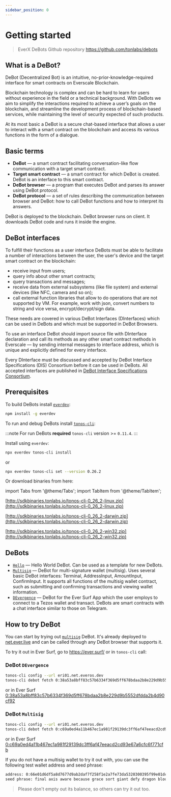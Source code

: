 ```yaml
---
sidebar_position: 0
---
```


# Getting started

> EverX DeBots Github repository https://github.com/tonlabs/debots

## What is a DeBot?

DeBot (Decentralized Bot) is an intuitive, no-prior-knowledge-required interface for smart contracts on Everscale Blockchain.

Blockchain technology is complex and can be hard to learn for users without experience in the field or a technical background. With DeBots we aim to simplify the interactions required to achieve a user’s goals on the blockchain, and streamline the development process of blockchain-based services, while maintaining the level of security expected of such products.

At its most basic a DeBot is a secure chat-based interface that allows a user to interact with a smart contract on the blockchain and access its various functions in the form of a dialogue.

## Basic terms

- **DeBot** — a smart contract facilitating conversation-like flow communication with a target smart contract.
- **Target smart contract** — a smart contract for which DeBot is created. DeBot is an interface to this smart contract.
- **DeBot browser** — a program that executes DeBot and parses its answer using DeBot protocol.
- **DeBot protocol** — a set of rules describing the communication between browser and DeBot: how to call DeBot functions and how to interpret its answers.

DeBot is deployed to the blockchain. DeBot browser runs on client. It downloads DeBot code and runs it inside the engine.

## DeBot interfaces

To fulfill their functions as a user interface DeBots must be able to facilitate a number of interactions between the user, the user's device and the target smart contract on the blockchain:

- receive input from users;
- query info about other smart contracts;
- query transactions and messages;
- receive data from external subsystems (like file system) and external devices (like NFC, camera and so on);
- call external function libraries that allow to do operations that are not supported by VM. For example, work with json, convert numbers to string and vice versa, encrypt/decrypt/sign data.

These needs are covered in various DeBot Interfaces (DInterfaces) which can be used in DeBots and which must be supported in DeBot Browsers.

To use an interface DeBot should import source file with DInterface declaration and call its methods as any other smart contract methods in Everscale — by sending internal messages to interface address, which is unique and explicitly defined for every interface.

Every DInterface must be discussed and accepted by DeBot Interface Specifications (DIS) Consortium before it can be used in DeBots. All accepted interfaces are published in [DeBot Interface Specifications Consortium](../../../learn/decentralization/debot-consortium.md).

## Prerequisites

To build DeBots install [`everdev`](https://github.com/tonlabs/everdev):

```bash
npm install -g everdev
```

To run and debug DeBots install [`tonos-cli`](https://github.com/tonlabs/tonos-cli):

:::note
For run DeBots **required** `tonos-cli` version >= `0.11.4`.
:::

Install using `everdev`:

```bash
npx everdev tonos-cli install
```

or

```bash
npx everdev tonos-cli set --version 0.26.2
```

Or download binaries from here:

import Tabs from '@theme/Tabs';
import TabItem from '@theme/TabItem';

<Tabs>
  <TabItem value="linux" label="Linux" default>

[http://sdkbinaries.tonlabs.io/tonos-cli-0_26_2-linux.zip](http://sdkbinaries.tonlabs.io/tonos-cli-0_26_2-linux.zip)
  </TabItem>
  <TabItem value="macos" label="MacOS">

[http://sdkbinaries.tonlabs.io/tonos-cli-0_26_2-darwin.zip](http://sdkbinaries.tonlabs.io/tonos-cli-0_26_2-darwin.zip)
  </TabItem>
  <TabItem value="windows" label="Windows">

[http://sdkbinaries.tonlabs.io/tonos-cli-0_26_2-win32.zip](http://sdkbinaries.tonlabs.io/tonos-cli-0_26_2-win32.zip)
  </TabItem>
</Tabs>

## DeBots

- [`Hello`](https://github.com/tonlabs/debots/tree/main/helloworld) — Hello World DeBot. Can be used as a template for new DeBots.
- [`Multisig`](https://github.com/tonlabs/debots/tree/main/multisig) — DeBot for multi-signature wallet (multisig). Uses several basic DeBot interfaces: Terminal, AddressInput, AmountInput, ConfirmInput. It supports all functions of the multisig wallet contract, such as submitting and confirming transactions and viewing wallet information.
- [`DEvergence`](https://github.com/everscale-contest/hackathon2022-tezos-DEvergence) — DeBot for the Ever Surf App which the user employs to connect to a Tezos wallet and transact. DeBots are smart contracts with a chat interface similar to those on Telegram.

## How to try DeBot

You can start by trying out [`multisig`](https://github.com/tonlabs/debots/tree/main/multisig) DeBot. It's already deployed to [net.ever.live](https://net.ever.live/) and can be called through any DeBot browser that supports it.

To try it out in Ever Surf, go to https://ever.surf/ or in `tonos-cli` call:

### DeBot `DEvergence`

```bash
tonos-cli config --url eri01.net.everos.dev
tonos-cli debot fetch 0:38a53a8bff83c57b6334f369d5ff678bdaa2b8e229d9b5552dfdda2b4d90cf92
```

or in Ever Surf [0:38a53a8bff83c57b6334f369d5ff678bdaa2b8e229d9b5552dfdda2b4d90cf92](https://uri.ever.surf/debot/0:38a53a8bff83c57b6334f369d5ff678bdaa2b8e229d9b5552dfdda2b4d90cf92?net=devnet)

### DeBot `Multisig`

```bash
tonos-cli config --url eri01.net.everos.dev
tonos-cli debot fetch 0:c69a0ed4a11b467ec1a981f29139dc3ff6af47eeacd2cd93e67a6cfc6f771cfb
```

or in Ever Surf [0:c69a0ed4a11b467ec1a981f29139dc3ff6af47eeacd2cd93e67a6cfc6f771cfb](https://uri.ever.surf/debot/0:c69a0ed4a11b467ec1a981f29139dc3ff6af47eeacd2cd93e67a6cfc6f771cfb?net=devnet)

If you do not have a multisig wallet to try it out with, you can use the following test wallet address and seed phrase:

```bash
address: 0:66e01d6df5a8d7677d9ab2daf7f258f1e2a7fe73da5320300395f99e01dc3b5f
seed phrase: final axis aware because grace sort giant defy dragon blouse motor virus
```

> Please don't empty out its balance, so others can try it out too.
